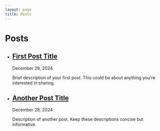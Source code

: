 ```yaml
---
layout: page
title: Posts
---
```


# Posts

<ul class="post-list">
  <li>
    <h2><a href="/posts/first-post">First Post Title</a></h2>
    <span class="post-date">December 29, 2024</span>
    <p>Brief description of your first post. This could be about anything you're interested in sharing.</p>
  </li>
  
  <li>
    <h2><a href="/posts/another-post">Another Post Title</a></h2>
    <span class="post-date">December 28, 2024</span>
    <p>Description of another post. Keep these descriptions concise but informative.</p>
  </li>
</ul>
